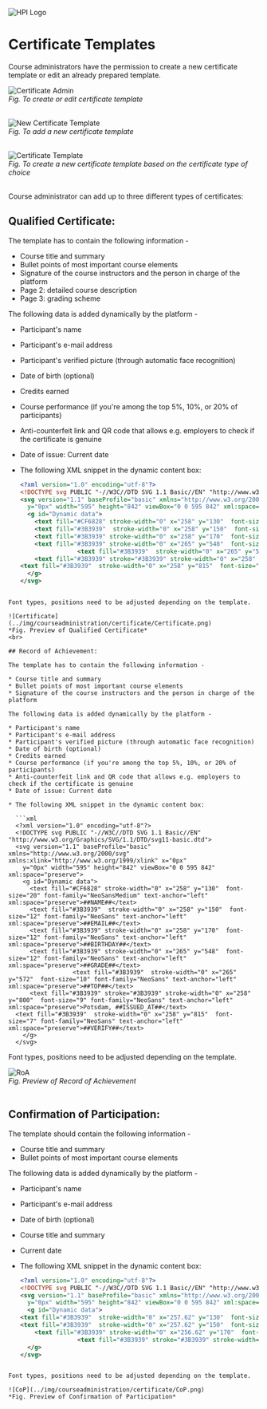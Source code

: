 ![HPI Logo](../img/HPI_Logo.png)

# Certificate Templates

Course administrators have the permission to create a new certificate template or edit an already prepared template.  

![Certificate Admin](../img/courseadministration/certificate/cert_temp.png)  
*Fig. To create or edit certificate template*  
<br>

![New Certificate Template](../img/courseadministration/certificate/add_cert_temp.png)  
*Fig. To add a new certificate template*  
<br>

![Certificate Template](../img/courseadministration/certificate/new_cert_temp.png)  
*Fig. To create a new certificate template based on the certificate type of choice*  
<br>

Course administrator can add up to three different types of certificates:  

## Qualified Certificate:  

The template has to contain the following information -  

* Course title and summary
* Bullet points of most important course elements
* Signature of the course instructors and the person in charge of the platform
* Page 2: detailed course description
* Page 3: grading scheme

The following data is added dynamically by the platform -   

* Participant's name
* Participant's e-mail address
* Participant's verified picture (through automatic face recognition)
* Date of birth (optional)
* Credits earned
* Course performance (if you're among the top 5%, 10%, or 20% of participants)
* Anti-counterfeit link and QR code that allows e.g. employers to check if the certificate is genuine
* Date of issue: Current date


* The following XML snippet in the dynamic content box:

  ```xml
  <?xml version="1.0" encoding="utf-8"?>
  <!DOCTYPE svg PUBLIC "-//W3C//DTD SVG 1.1 Basic//EN" "http://www.w3.org/Graphics/SVG/1.1/DTD/svg11-basic.dtd">
  <svg version="1.1" baseProfile="basic" xmlns="http://www.w3.org/2000/svg" xmlns:xlink="http://www.w3.org/1999/xlink" x="0px"
    y="0px" width="595" height="842" viewBox="0 0 595 842" xml:space="preserve">
    <g id="Dynamic data">
      <text fill="#CF6828" stroke-width="0" x="258" y="130"  font-size="20" font-family="NeoSansMedium" text-anchor="left" xml:space="preserve">##NAME##</text>
      <text fill="#3B3939"  stroke-width="0" x="258" y="150"  font-size="12" font-family="NeoSans" text-anchor="left" xml:space="preserve">##EMAIL##</text>
      <text fill="#3B3939" stroke-width="0" x="258" y="170"  font-size="12" font-family="NeoSans" text-anchor="left" xml:space="preserve">##BIRTHDAY##</text>
      <text fill="#3B3939" stroke-width="0" x="265" y="548"  font-size="12" font-family="NeoSans" text-anchor="left" xml:space="preserve">##GRADE##</text>
                  <text fill="#3B3939"  stroke-width="0" x="265" y="572"  font-size="10" font-family="NeoSans" text-anchor="left" xml:space="preserve">##TOP##</text>
      <text fill="#3B3939" stroke="#3B3939" stroke-width="0" x="258" y="800"  font-size="9" font-family="NeoSans" text-anchor="left" xml:space="preserve">Potsdam, ##ISSUED_AT##</text>
  <text fill="#3B3939"  stroke-width="0" x="258" y="815"  font-size="7" font-family="NeoSans" text-anchor="left" xml:space="preserve">##VERIFY##</text>
    </g>
  </svg>
```

Font types, positions need to be adjusted depending on the template.  

![Certificate](../img/courseadministration/certificate/Certificate.png)  
*Fig. Preview of Qualified Certificate*  
<br>

## Record of Achievement:  

The template has to contain the following information -  

* Course title and summary
* Bullet points of most important course elements
* Signature of the course instructors and the person in charge of the platform

The following data is added dynamically by the platform -   

* Participant's name
* Participant's e-mail address
* Participant's verified picture (through automatic face recognition)
* Date of birth (optional)
* Credits earned
* Course performance (if you're among the top 5%, 10%, or 20% of participants)
* Anti-counterfeit link and QR code that allows e.g. employers to check if the certificate is genuine
* Date of issue: Current date
  
* The following XML snippet in the dynamic content box:

  ```xml
  <?xml version="1.0" encoding="utf-8"?>
  <!DOCTYPE svg PUBLIC "-//W3C//DTD SVG 1.1 Basic//EN" "http://www.w3.org/Graphics/SVG/1.1/DTD/svg11-basic.dtd">
  <svg version="1.1" baseProfile="basic" xmlns="http://www.w3.org/2000/svg" xmlns:xlink="http://www.w3.org/1999/xlink" x="0px"
    y="0px" width="595" height="842" viewBox="0 0 595 842" xml:space="preserve">
    <g id="Dynamic data">
      <text fill="#CF6828" stroke-width="0" x="258" y="130"  font-size="20" font-family="NeoSansMedium" text-anchor="left" xml:space="preserve">##NAME##</text>
      <text fill="#3B3939"  stroke-width="0" x="258" y="150"  font-size="12" font-family="NeoSans" text-anchor="left" xml:space="preserve">##EMAIL##</text>
      <text fill="#3B3939" stroke-width="0" x="258" y="170"  font-size="12" font-family="NeoSans" text-anchor="left" xml:space="preserve">##BIRTHDAY##</text>
      <text fill="#3B3939" stroke-width="0" x="265" y="548"  font-size="12" font-family="NeoSans" text-anchor="left" xml:space="preserve">##GRADE##</text>
                  <text fill="#3B3939"  stroke-width="0" x="265" y="572"  font-size="10" font-family="NeoSans" text-anchor="left" xml:space="preserve">##TOP##</text>
      <text fill="#3B3939" stroke="#3B3939" stroke-width="0" x="258" y="800"  font-size="9" font-family="NeoSans" text-anchor="left" xml:space="preserve">Potsdam, ##ISSUED_AT##</text>
  <text fill="#3B3939"  stroke-width="0" x="258" y="815"  font-size="7" font-family="NeoSans" text-anchor="left" xml:space="preserve">##VERIFY##</text>
    </g>
  </svg>
```

Font types, positions need to be adjusted depending on the template.  

![RoA](../img/courseadministration/certificate/RoA.png)  
*Fig. Preview of Record of Achievement*  
<br>

## Confirmation of Participation:  

The template should contain the following information -  

* Course title and summary
* Bullet points of most important course elements
  
The following data is added dynamically by the platform -  

* Participant's name
* Participant's e-mail address
* Date of birth (optional)
* Course title and summary
* Current date
  
* The following XML snippet in the dynamic content box:
  
  ```xml
  <?xml version="1.0" encoding="utf-8"?>
  <!DOCTYPE svg PUBLIC "-//W3C//DTD SVG 1.1 Basic//EN" "http://www.w3.org/Graphics/SVG/1.1/DTD/svg11-basic.dtd">
  <svg version="1.1" baseProfile="basic" xmlns="http://www.w3.org/2000/svg" xmlns:xlink="http://www.w3.org/1999/xlink" x="0px"
    y="0px" width="595" height="842" viewBox="0 0 595 842" xml:space="preserve">
    <g id="Dynamic data">
  <text fill="#3B3939"  stroke-width="0" x="257.62" y="130"  font-size="20" font-family="NeoSansMedium" text-anchor="left" xml:space="preserve">##NAME##</text>
  <text fill="#3B3939"  stroke-width="0" x="257.62" y="150"  font-size="12" font-family="NeoSans" text-anchor="left" xml:space="preserve">##EMAIL##</text>
      <text fill="#3B3939" stroke-width="0" x="256.62" y="170"  font-size="12" font-family="NeoSans" text-anchor="left" xml:space="preserve">##BIRTHDAY##</text>
                  <text fill="#3B3939" stroke="#3B3939" stroke-width="0" x="258" y="800"  font-size="9" font-family="NeoSans" text-anchor="left" xml:space="preserve">Potsdam, ##ISSUED_AT##</text>
    </g>
  </svg>
```

Font types, positions need to be adjusted depending on the template.  

![CoP](../img/courseadministration/certificate/CoP.png)  
*Fig. Preview of Confirmation of Participation*  
